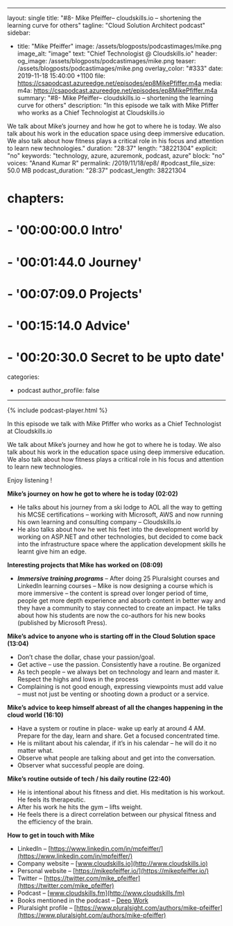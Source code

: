 ---
layout: single
title: "#8- Mike Pfeiffer– cloudskills.io – shortening the learning curve for others"
tagline: "Cloud Solution Architect podcast"
sidebar:
  - title: "Mike Pfeiffer"
    image: /assets/blogposts/podcastimages/mike.png
    image_alt: "image"
    text: "Chief Technologist @ Cloudskills.io"
header:
  og_image: /assets/blogposts/podcastimages/mike.png
  teaser: /assets/blogposts/podcastimages/mike.png
  overlay_color: "#333"
date: 2019-11-18 15:40:00 +1100
file: https://csapodcast.azureedge.net/episodes/ep8MikePfiffer.m4a
media: 
 m4a: https://csapodcast.azureedge.net/episodes/ep8MikePfiffer.m4a
summary: "#8- Mike Pfeiffer– cloudskills.io – shortening the learning curve for others"
description: "In this episode we talk with Mike Pfiffer who works as a Chief Technologist at Cloudskills.io

We talk about Mike’s journey and how he got to where he is today. We also talk about his work in the education space using deep immersive education. We also talk about how fitness plays a critical role in his focus and attention to learn new technologies."
duration: "28:37" 
length: "38221304"
explicit: "no" 
keywords: "technology, azure, azuremonk, podcast, azure"
block: "no" 
voices: "Anand Kumar R"
permalink: /2019/11/18/ep8/
#podcast_file_size: 50.0 MB 
podcast_duration: "28:37" 
podcast_length: 38221304
# chapters:
#  - '00:00:00.0 Intro'
#  - '00:01:44.0 Journey'
#  - '00:07:09.0 Projects'
#  - '00:15:14.0 Advice'
#  - '00:20:30.0 Secret to be upto date'
categories:
  - podcast
author_profile: false
----
{% include podcast-player.html %}


In this episode we talk with Mike Pfiffer who works as a Chief Technologist at Cloudskills.io

We talk about Mike’s journey and how he got to where he is today. We also talk about his work in the education space using deep immersive education. We also talk about how fitness plays a critical role in his focus and attention to learn new technologies.

Enjoy listening !

**Mike’s journey on how he got to where he is today (02:02)**

*   He talks about his journey from a ski lodge to AOL all the way to getting his MCSE certifications – working with Microsoft, AWS and now running his own learning and consulting company – Cloudskills.io
*   He also talks about how he wet his feet into the development world by working on ASP.NET and other technologies, but decided to come back into the infrastructure space where the application development skills he learnt give him an edge.

**Interesting projects that Mike has worked on (08:09)**

*   **_Immersive training programs_** – After doing 25 Pluralsight courses and LinkedIn learning courses – Mike is now designing a course which is more immersive – the content is spread over longer period of time, people get more depth experience and absorb content in better way and they have a community to stay connected to create an impact. He talks about how his students are now the co-authors for his new books (published by Microsoft Press).

**Mike’s advice to anyone who is starting off in the Cloud Solution space (13:04)**

*   Don’t chase the dollar, chase your passion/goal.
*   Get active – use the passion. Consistently have a routine. Be organized
*   As tech people – we always bet on technology and learn and master it. Respect the highs and lows in the process
*   Complaining is not good enough, expressing viewpoints must add value – must not just be venting or shooting down a product or a service.

**Mike’s advice to keep himself abreast of all the changes happening in the cloud world (16:10)**

*   Have a system or routine in place- wake up early at around 4 AM. Prepare for the day, learn and share. Get a focused concentrated time.
*   He is militant about his calendar, if it’s in his calendar – he will do it no matter what.
*   Observe what people are talking about and get into the conversation.
*   Observer what successful people are doing.

**Mike’s routine outside of tech / his daily routine (22:40)**

*   He is intentional about his fitness and diet. His meditation is his workout. He feels its therapeutic.
*   After his work he hits the gym – lifts weight.
*   He feels there is a direct correlation between our physical fitness and the efficiency of the brain.

**How to get in touch with Mike**

*   LinkedIn – [https://www.linkedin.com/in/mpfeiffer/](https://www.linkedin.com/in/mpfeiffer/)
*   Company website – [www.cloudskills.io](http://www.cloudskills.io)
*   Personal website – [https://mikepfeiffer.io/](https://mikepfeiffer.io/)
*   Twitter – [https://twitter.com/mike_pfeiffer](https://twitter.com/mike_pfeiffer)
*   Podcast – [www.cloudskills.fm](http://www.cloudskills.fm)
*   Books mentioned in the podcast – [Deep Work](https://www.amazon.com/Deep-Work-Focused-Success-Distracted/dp/1455586692)
*   Pluralsight profile – [https://www.pluralsight.com/authors/mike-pfeiffer](https://www.pluralsight.com/authors/mike-pfeiffer)

